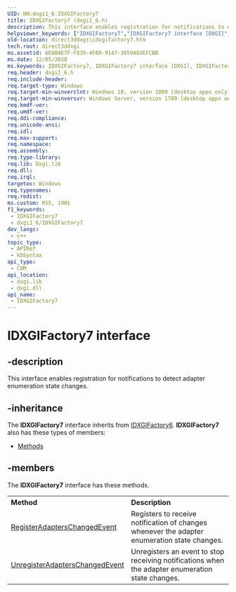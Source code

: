 ```yaml
---
UID: NN:dxgi1_6.IDXGIFactory7
title: IDXGIFactory7 (dxgi1_6.h)
description: This interface enables registration for notifications to detect adapter enumeration state changes.
helpviewer_keywords: ["IDXGIFactory7","IDXGIFactory7 interface [DXGI]","IDXGIFactory7 interface [DXGI]","described","direct3ddxgi.idxgifactory7","dxgi1_6/IDXGIFactory7"]
old-location: direct3ddxgi\idxgifactory7.htm
tech.root: direct3ddxgi
ms.assetid: 6E6B4E7F-F835-4FB9-9147-3659402EFCBB
ms.date: 12/05/2018
ms.keywords: IDXGIFactory7, IDXGIFactory7 interface [DXGI], IDXGIFactory7 interface [DXGI],described, direct3ddxgi.idxgifactory7, dxgi1_6/IDXGIFactory7
req.header: dxgi1_6.h
req.include-header: 
req.target-type: Windows
req.target-min-winverclnt: Windows 10, version 1809 [desktop apps only]
req.target-min-winversvr: Windows Server, version 1709 [desktop apps only]
req.kmdf-ver: 
req.umdf-ver: 
req.ddi-compliance: 
req.unicode-ansi: 
req.idl: 
req.max-support: 
req.namespace: 
req.assembly: 
req.type-library: 
req.lib: Dxgi.lib
req.dll: 
req.irql: 
targetos: Windows
req.typenames: 
req.redist: 
ms.custom: RS5, 19H1
f1_keywords:
 - IDXGIFactory7
 - dxgi1_6/IDXGIFactory7
dev_langs:
 - c++
topic_type:
 - APIRef
 - kbSyntax
api_type:
 - COM
api_location:
 - dxgi.lib
 - dxgi.dll
api_name:
 - IDXGIFactory7
---
```


# IDXGIFactory7 interface


## -description

This interface enables registration for notifications to detect adapter enumeration state changes.

## -inheritance

The <b xmlns:loc="http://microsoft.com/wdcml/l10n">IDXGIFactory7</b> interface inherits from <a href="https://docs.microsoft.com/windows/desktop/api/dxgi1_6/nn-dxgi1_6-idxgifactory6">IDXGIFactory6</a>. <b>IDXGIFactory7</b> also has these types of members:
<ul>
<li><a href="https://docs.microsoft.com/">Methods</a></li>
</ul>

## -members

The <b>IDXGIFactory7</b> interface has these methods.
<table class="members" id="memberListMethods">
<tr>
<th align="left" width="37%">Method</th>
<th align="left" width="63%">Description</th>
</tr>
<tr data="declared;">
<td align="left" width="37%">
<a href="https://msdn.microsoft.com/en-us/library/Mt832836(v=VS.85).aspx">RegisterAdaptersChangedEvent</a>
</td>
<td align="left" width="63%">
Registers to receive notification of changes whenever the adapter enumeration state changes.

</td>
</tr>
<tr data="declared;">
<td align="left" width="37%">
<a href="https://msdn.microsoft.com/en-us/library/Mt832837(v=VS.85).aspx">UnregisterAdaptersChangedEvent</a>
</td>
<td align="left" width="63%">
Unregisters  an event to stop receiving notifications when the adapter enumeration state changes.

</td>
</tr>
</table>

